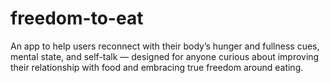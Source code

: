 # freedom-to-eat
An app to help users reconnect with their body’s hunger and fullness cues, mental state, and self-talk — designed for anyone curious about improving their relationship with food and embracing true freedom around eating.
